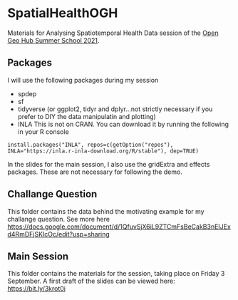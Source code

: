 # SpatialHealthOGH
Materials for Analysing Spatiotemporal Health Data session of the [Open Geo Hub Summer School 2021](https://opengeohub.org/summer_school_2021).

## Packages
I will use the following packages during my session
- spdep
- sf
- tidyverse (or ggplot2, tidyr and dplyr...not strictly necessary if you prefer to DIY the data manipulatin and plotting)
- INLA This is not on CRAN. You can download it by running the following in your R console

```{r}
install.packages("INLA", repos=c(getOption("repos"), INLA="https://inla.r-inla-download.org/R/stable"), dep=TRUE)
```
In the slides for the main session, I also use the gridExtra and effects packages. These are not necessary for following the demo. 


## Challange Question
This folder contains the data behind the motivating example for my challange question. See more here https://docs.google.com/document/d/1QfuvSjX6iL9ZTCmFsBeCakB3nEIJExd4RmDFjSKIcOc/edit?usp=sharing


## Main Session 
This folder contains the materials for the session, taking place on Friday 3 September. A first draft of the slides can be viewed here: https://bit.ly/3krot0i
